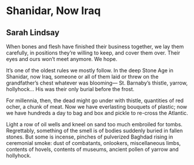 # Shanidar, Now Iraq
## Sarah Lindsay
When bones and flesh have finished their business together,
we lay them carefully, in positions they’re willing to keep,
and cover them over.
Their eyes and ours won’t meet anymore. We hope.

It’s one of the oldest rules we mostly follow.
In the deep Stone Age in Shanidar, now Iraq,
someone or all of them laid or threw on the grandfather’s chest
whatever was blooming—
St. Barnaby’s thistle, yarrow, hollyhock...
His was their only burial before the frost.

For millennia, then, the dead might go under with thistle,
quantities of red ocher, a chunk of meat.
Now we have everlasting bouquets of plastic;
now we have hundreds a day to bag and box and pickle
to re-cross the Atlantic.

Light a row of oil wells and kneel
on sand too much embroiled for tombs.
Regrettably, something of the smell
is of bodies suddenly buried in fallen stones.
But some is incense, pinches of pulverized Baghdad rising
in ceremonial smoke:
dust of combatants, onlookers, miscellaneous limbs,
contents of hovels, contents of museums,
ancient pollen of yarrow and hollyhock.